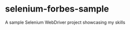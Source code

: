 selenium-forbes-sample
======================

A sample Selenium WebDriver project showcasing my skills

